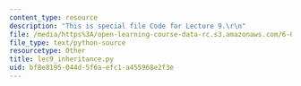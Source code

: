 ```yaml
---
content_type: resource
description: "This is special file Code for Lecture 9.\r\n"
file: /media/https%3A/open-learning-course-data-rc.s3.amazonaws.com/6-0001-introduction-to-computer-science-and-programming-in-python-fall-2016/bf8e8195044d5f6aefc1a455968e2f3e_lec9_inheritance.py
file_type: text/python-source
resourcetype: Other
title: lec9_inheritance.py
uid: bf8e8195-044d-5f6a-efc1-a455968e2f3e
---
```

